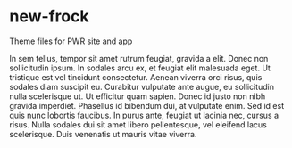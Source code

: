 # new-frock
Theme files for PWR site and app


In sem tellus, tempor sit amet rutrum feugiat, gravida a elit. Donec non sollicitudin ipsum. In sodales arcu ex, et feugiat elit malesuada eget. Ut tristique est vel tincidunt consectetur. Aenean viverra orci risus, quis sodales diam suscipit eu. Curabitur vulputate ante augue, eu sollicitudin nulla scelerisque ut. Ut efficitur quam sapien. Donec id justo non nibh gravida imperdiet. Phasellus id bibendum dui, at vulputate enim. Sed id est quis nunc lobortis faucibus. In purus ante, feugiat ut lacinia nec, cursus a risus. Nulla sodales dui sit amet libero pellentesque, vel eleifend lacus scelerisque. Duis venenatis ut mauris vitae viverra.

